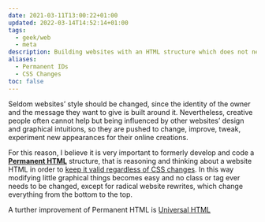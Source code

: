 ```yaml
---
date: 2021-03-11T13:00:22+01:00
updated: 2022-03-14T14:52:14+01:00
tags:
  - geek/web
  - meta
description: Building websites with an HTML structure which does not need to be changed when CSS changes
aliases:
  - Permanent IDs
  - CSS Changes
toc: false
---
```

Seldom websites’ style should be changed, since the identity of the owner and the message they want to give is built around it. Nevertheless, creative people often cannot help but being influenced by other websites’ design and graphical intuitions, so they are pushed to change, improve, tweak, experiment new appearances for their online creations.

For this reason, I believe it is very important to formerly develop and code a **[Permanent HTML](Permanent%20HTML.md)** structure, that is reasoning and thinking about a website HTML in order to <u>keep it valid regardless of CSS changes</u>.
In this way modifying little graphical things becomes easy and no class or tag ever needs to be changed, except for radical website rewrites, which change everything from the bottom to the top.

A turther improvement of Permanent HTML is [Universal HTML](Universal%20HTML.md)
